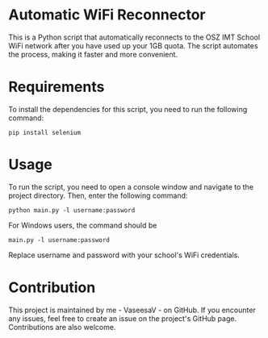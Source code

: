 
# Automatic WiFi Reconnector

This is a Python script that automatically reconnects to the OSZ IMT School WiFi network after you have used up your 1GB quota. The script automates the process, making it faster and more convenient.

# Requirements

To install the dependencies for this script, you need to run the following command:

``pip install selenium``

# Usage

To run the script, you need to open a console window and navigate to the project directory. Then, enter the following command:

``python main.py -l username:password``

For Windows users, the command should be

``main.py -l username:password``

Replace username and password with your school's WiFi credentials.

# Contribution

This project is maintained by me - VaseesaV - on GitHub. If you encounter any issues, feel free to create an issue on the project's GitHub page. Contributions are also welcome.
